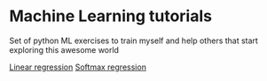 # Machine Learning tutorials

Set of python ML exercises to train myself and help others that start exploring this awesome world

[Linear regression](https://github.com/insanediv/machine-learning-tuts/blob/master/basic/linear_regression.py)
[Softmax regression](https://github.com/insanediv/machine-learning-tuts/blob/master/basic/softmax_regression.py)
